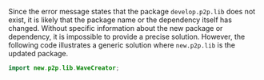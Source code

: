 Since the error message states that the package `develop.p2p.lib` does not exist, it is likely that the package name or the dependency itself has changed. Without specific information about the new package or dependency, it is impossible to provide a precise solution. However, the following code illustrates a generic solution where `new.p2p.lib` is the updated package.

```java
import new.p2p.lib.WaveCreator;
```